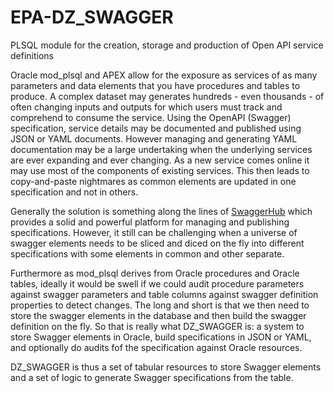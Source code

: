 # EPA-DZ_SWAGGER
PLSQL module for the creation, storage and production of Open API service definitions

Oracle mod_plsql and APEX allow for the exposure as services of as many parameters and data elements that you have procedures and tables to produce.  A complex dataset may generates hundreds - even thousands - of often changing inputs and outputs for which users must track and comprehend to consume the service.  Using the OpenAPI (Swagger) specification, service details may be documented and published using JSON or YAML documents.  However managing and generating YAML documentation may be a large undertaking when the underlying services are ever expanding and ever changing.  As a new service comes online it may use most of the components of existing services.  This then leads to copy-and-paste nightmares as common elements are updated in one specification and not in others.  

Generally the solution is something along the lines of [SwaggerHub](https://app.swaggerhub.com) which provides a solid and powerful platform for managing and publishing specifications.  However, it still can be challenging when a universe of swagger elements needs to be sliced and diced on the fly into different specifications with some elements in common and other separate.

Furthermore as mod_plsql derives from Oracle procedures and Oracle tables, ideally it would be swell if we could audit procedure parameters against swagger parameters and table columns against swagger definition properties to detect changes.  The long and short is that we then need to store the swagger elements in the database and then build the swagger definition on the fly.  So that is really what DZ_SWAGGER is: a system to store Swagger elements in Oracle, build specifications in JSON or YAML, and optionally do audits fof the specification against Oracle resources.  

DZ_SWAGGER is thus a set of tabular resources to store Swagger elements and a set of logic to generate Swagger specifications from the table.  
